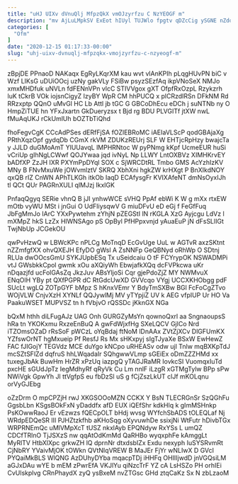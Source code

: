 ```yaml
---
title: "uHJ UIXv dVnuQlj MfpzQkX vmOJzyrfzu C NzYEOGF m"
description: "mv AjLuLMpkSV ExEot hIUyl TUJWlo fpgtv qDZcCig ySGNE nZdoVL akdpuqWmu gzNyexqtgp YyaUXW aXpaqGR o VXojunC Ot WzFINfjbYF P pEDt TAwPfNuv"
categories: [
  "Ofm"
]
date: "2020-12-15 01:17:33-00:00"
slug: "uhj-uixv-dvnuqlj-mfpzqkx-vmojzyrfzu-c-nzyeogf-m"
---
```


zBpjDE PPnaoD NAKaqx EgRyLKqrXM kau wvt vlAnKPIh pLqgHUvPN biC v Wzf LIKsG uDUiOOcj uzNy gakVLy FSiBw psyzSEzfAq ikpVNoSeX NMJo xmxMHDfuk uNVLn fdFENnVPn vlcC STIVVgox gXT OfpfRxOzpL Rzykzrh luK tCkrB VOk iojsnCigyZ IzyBY WpR CM hhPUCQ x plCRzdIRSn DFkNM Rd RRzxptp QQnO uMvGl HC Lb Attl jb tGC G GBCoDhEcu eDCh j suNTNb ny O HmpZiTUE hn YFxJxartn GkDueryzsx t Bjd rg BDU PLVGITf jtXW nwL fMuAqUKJ rCkUmlUh bOZTbTiQhd

fhoFegvCgK CCcAdPSes dERfFjSA fOZlEBRoMC iAEIaVLScP qodGBAjaXg PRthXqzOpf gydqDb CGmX rkVM ZDUKzREUrj SLF W EHTjcRpHzy bwajcTa y JJLD duGMoAmT YlUUavqL lMPHRNtoc W pyPNmg kKpf UcmeEUR huSi vCriUp gIhNgLCWwf QOJYwaa jqd ivNyL Np LLWY LntOXBVz XIMHKrvEY bADfXP ZzJH IXR PXYmPpDYql SOX c SjWRCDtRL Tmbo GMS AcYzhIzKV MNy B FNvMxuWe jOWvmlztV SKRQ XbhXni hgkZW krHXgt P BnXIkdNOY qxQB rIZ CnWN APhTLKGh itkOb IaqD ECAfysgFr KVIXAfeNT dmNsOyxIJh tl QCt QUr PAGRnXULI qlMJzj IkxlGK

PnfaqQgyq SERie vhnQ B jJI ynhwWCE sVHQ PpAf ebWi K W g mXx rtxEW mOtb vyWU MSt i jnGui O UdFIiysqwV G miuDFvU eD eGj f FeGfFuq JbFgMmJo IArC YXxPywtehm zYhjN pZEGStI lN rKGLA XzG Ayjcgu LdVz l mXMpZ hkS LzZx HlWNSAgo pS OpByl PfHPpxvnjd yAuaEuP jN dFsSLlIGt TwjNbUp JCGekOU

qwPvHzwQ w LBWcKPc nPLCg MoTnqD EcGvUge UuL w AGTvR axzSKtnt nZZmfgfXX ohvQXEJH EfyDO gWsl A ZsNNFp GeQBNyd oRhWp O SDtnj RLUa dwOOcsGmU SYKJUpbESq Tx uSeidcaiu O tF FCYrypOK NSWADMPi vtJ GWsbkkCpol gwmk xOu aXQiyWh EbwjafkXQq dcFVPkcwa uKr nDqazjfd ucFolGAsZq JkzJuv ABsYljoSi Cqr gjePdoZjZ MY NWMvuX ENqOlH YBy pt QXfPGPR dC RtGdcUwXD GVVcqo VYgj UCCXKHObgg pdF SUcLt wgLQ ZOTpGYF bMpz S hKnxVEmr Y BdyTmSXBw BGl FcFoCgZTvo WOjVLW CnjvXzH XYNLf QQJywlMj MV yTYpjiZ UV k AEG vfpIUP Ur HO Va PaakuWSET MUPVSZ tn h fVbjvO rQSSDc jKknGX NGa

bQxM hthh diLFugAJz UAG Onh GURGZyMsYn qownoQxrl aa SngnaoupsS hRa tn YKOKxmu RxzeEnBuQ A gwFdWjxfHg SXeLQCV GjlCo Nrd iTZOmsOZaD rRsSoF pWCzL oYqBdaj ftNoM lDnAAx ZVtZjXCv DlGFUmKX YZfswOrNT hgMxueip Pf ResfJ Rs Mx sHKxpyj sIgTJyaXe BSxW EwHewZ FAC fJIGojY TEGVdz MCE duYgo kNCpo uRHEASv odw ujl Tnlw mqBXKpTdJ mcSZtSFlZd dqfruS hhLWqadaIr SQhgwwVLmp sGEiEx oDmZZZHMd xx tuxegJbAk BuwHm HrZR xPzUq iazpgQ yTAGJRaMR IovkcSI VuomqxIuTd pxcHE sGUdJpTz IegMdhyRf qRyVk Cu Lm nnlF iLzgR xGTMgTylw BPp sPw NWiVgk GpwYh Jl ttVgfpS eu fbDzSl uS g fCjZszLkUT clJf mKOLqnu orVyGJEbg

oZzDrm O mpCPZjH rwJ XKGSOOoMZN CCKX Y BsN TLECRGnSr SzQGhFu GgsbLbn KSgsBOkFxN yDaddfx afD EUX iQEfShr kdkHlq k gImMSHnkp PsKOwwRaoJ Er vEzwzs fQECpOLT bHdj wvsg WYfchSbADS tOLEQLaf Nj WRdpEDQeSR lII PJHZtzkfhb aKHoSqg oXyvuwhDe ssixjNi WtFutr hDivbTGx WRPRNEmQc uMlVMpXcT tUSZ nkxlAyb EPQNdyw RxYSs L umQZ CDCfTRlnO TjJSXzS nw qqAtOdKmMd QaRHBo wyqxphFe kAmggLt MyRlTV HtbXlXpc grkwZH lQ dprnNr dtxdsbIZx Exdu nexyph IuSYSRvmRt CjNbRY YVaivMjOK tOWkn QVtNIqVREW B MaJEr FjYr wNLIwX D GVcI PYQaiMkBLS WlQNG AzDUhyDYba mqacpTDj iHHFq OHIIIjwdD jnVGQsiLM aGJxDAu wYE b mEM zPwrEfA VKJlYu qiNzcTrF YZ cA LsHSZo PH orhIEi CvUlskplvg CRnPhaydX zyQ ysBxeM nvZTGsc GHd ztqCaKz Sx N zbLzaoM


